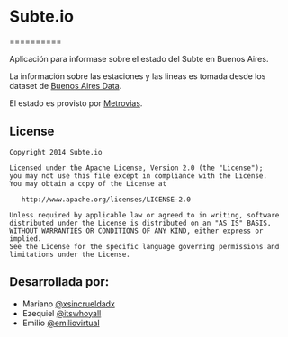 # Subte.io
==========

Aplicación para informase sobre el estado del Subte en Buenos Aires. 

La información sobre las estaciones y las lineas es tomada desde los dataset de [Buenos Aires Data](http://data.buenosaires.gob.ar/dataset/subterraneos).

El estado es provisto por [Metrovias](http://www.metrovias.com.ar).

License
-------

    Copyright 2014 Subte.io

    Licensed under the Apache License, Version 2.0 (the "License");
    you may not use this file except in compliance with the License.
    You may obtain a copy of the License at

       http://www.apache.org/licenses/LICENSE-2.0

    Unless required by applicable law or agreed to in writing, software
    distributed under the License is distributed on an "AS IS" BASIS,
    WITHOUT WARRANTIES OR CONDITIONS OF ANY KIND, either express or implied.
    See the License for the specific language governing permissions and
    limitations under the License.

Desarrollada por:
-----------------
- Mariano  [@xsincrueldadx](https://twitter.com/xsincrueldadx)
- Ezequiel [@itswhoyall](https://twitter.com/itswhoyall)
- Emilio   [@emiliovirtual](https://twitter.com/emiliovirtual)
